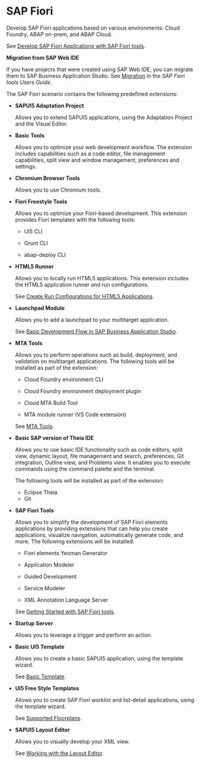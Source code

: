<!-- loio354f00cbdecf49e28084ac148a976386 -->

# SAP Fiori

Develop SAP Fiori applications based on various environments: Cloud Foundry, ABAP on-prem, and ABAP Cloud.

See [Develop SAP Fiori Applications with SAP Fiori tools](https://help.sap.com/viewer/17d50220bcd848aa854c9c182d65b699/Latest/en-US/f09752ebcf63473e9194ea29ca232e56.html).

**Migration from SAP Web IDE**

If you have projects that were created using SAP Web IDE, you can migrate them to SAP Business Application Studio. See [Migration](https://help.sap.com/viewer/17d50220bcd848aa854c9c182d65b699/Latest/en-US/70d41f3ee29d453a90efab3ce025d450.html) in the *SAP Fiori tools Users Guide*.

The SAP Fiori scenario contains the following predefined extensions:

-   **SAPUI5 Adaptation Project**

    Allows you to extend SAPUI5 applications, using the Adaptation Project and the Visual Editor.

-   **Basic Tools**

    Allows you to optimize your web development workflow. The extension includes capabilities such as a code editor, file management capabilities, split view and window management, preferences and settings.

-   **Chromium Browser Tools**

    Allows you to use Chromium tools.

-   **Fiori Freestyle Tools**

    Allows you to optimize your Fiori-based development. This extension provides Fiori templates with the following tools:

    -   UI5 CLI

    -   Grunt CLI

    -   abap-deploy CLI


-   **HTML5 Runner**

    Allows you to locally run HTML5 applications. This extension includes the HTML5 application runner and run configurations.

    See [Create Run Configurations for HTML5 Applications](https://help.sap.com/viewer/0e2ec06ee34742fd9054fabe09c12d35/Cloud/en-US/a72ecc1d642f4621acb795e106227a7d.html).

-   **Launchpad Module**

    Allows you to add a launchpad to your multitarget application.

    See [Basic Development Flow in SAP Business Application Studio](https://help.sap.com/viewer/ad4b9f0b14b0458cad9bd27bf435637d/Cloud/en-US/c2e546cada9c4cc7a13f88dcea1c08cd.html).

-   **MTA Tools**

    Allows you to perform operations such as build, deployment, and validation on multitarget applications. The following tools will be installed as part of the extension:

    -   Cloud Foundry environment CLI

    -   Cloud Foundry environment deployment plugin

    -   Cloud MTA Build Tool

    -   MTA module runner \(VS Code extension\)


    See [MTA Tools](https://help.sap.com/viewer/209802f55bfd47fcaccecf1241df99f8/Cloud/en-US).

-   **Basic SAP version of Theia IDE**

    Allows you to use basic IDE functionality such as code editors, split view, dynamic layout, file management and search, preferences, Git integration, Outline view, and Problems view. It enables you to execute commands using the command palette and the terminal.

    The following tools will be installed as part of the extension:

    -   Eclipse Theia
    -   Git

-   **SAP Fiori Tools**

    Allows you to simplify the development of SAP Fiori elements applications by providing extensions that can help you create applications, visualize navigation, automatically generate code, and more. The following extensions will be installed:

    -   Fiori elements Yeoman Generator

    -   Application Modeler

    -   Guided Development

    -   Service Modeler

    -   XML Annotation Language Server


    See [Getting Started with SAP Fiori tools](https://help.sap.com/viewer/17d50220bcd848aa854c9c182d65b699/Latest/en-US/2d8b1cb11f6541e5ab16f05461c64201.html).

-   **Startup Server**

    Allows you to leverage a trigger and perform an action.

-   **Basic UI5 Template**

    Allows you to create a basic SAPUI5 application, using the template wizard.

    See [Basic Template](https://help.sap.com/viewer/17d50220bcd848aa854c9c182d65b699/Latest/en-US/14fdcc0a9d834090a07435cfef962b01.html).

-   **UI5 Free Style Templates**

    Allows you to create SAP Fiori worklist and list-detail applications, using the template wizard.

    See [Supported Floorplans](https://help.sap.com/viewer/17d50220bcd848aa854c9c182d65b699/Latest/en-US/20d11464b0134021b58dac379ecdcbff.html).

-   **SAPUI5 Layout Editor**

    Allows you to visually develop your XML view.

    See [Working with the Layout Editor](https://help.sap.com/products/SAP%20Business%20Application%20Studio/9d1db9835307451daa8c930fbd9ab264/8fbbaad310eb4712a5d8169331106b25.html?version=Cloud).


